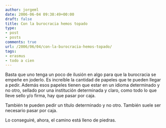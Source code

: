 ```yaml
---
author: jorgeml
date: 2006-06-04 09:38:49+00:00
draft: false
title: Con la burocracia hemos topado
type: 
- post
- posts
comments: true
url: /2006/06/04/con-la-burocracia-hemos-topado/
tags:
- erasmus
- todo a cien
---
```


Basta que uno tenga un poco de ilusión en algo para que la burocracia se empeñe en joderlo. Es increíble la cantidad de papeles que te pueden llegar a pedir. Además esos papeles tienen que estar en un idioma determinado y no otro, sellado por una institución determinada y claro, como todo lo que lleve sello y/o firma, hay que pasar por caja.

También te pueden pedir un título determinado y no otro. También suele ser necesario pasar por caja.

Lo conseguiré, ahora, el camino está lleno de piedras.
